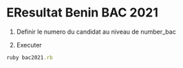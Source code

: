 # EResultat Benin BAC 2021

1. Definir le numero du candidat au niveau de number_bac

2. Executer
```ruby
ruby bac2021.rb
```

